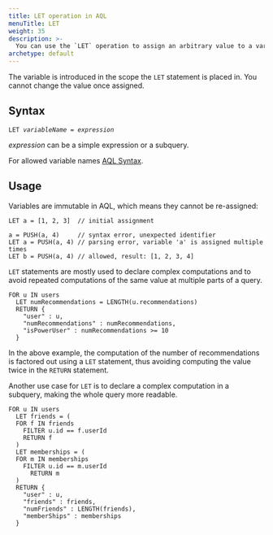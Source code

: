 ```yaml
---
title: LET operation in AQL
menuTitle: LET
weight: 35
description: >-
  You can use the `LET` operation to assign an arbitrary value to a variable
archetype: default
---
```

The variable is introduced in the scope the `LET` statement is placed in.
You cannot change the value once assigned.

## Syntax

<pre><code>LET <em>variableName</em> = <em>expression</em></code></pre>

*expression* can be a simple expression or a subquery.

For allowed variable names [AQL Syntax](../fundamentals/syntax.md#names).

## Usage

Variables are immutable in AQL, which means they cannot be re-assigned:

```aql
LET a = [1, 2, 3]  // initial assignment

a = PUSH(a, 4)     // syntax error, unexpected identifier
LET a = PUSH(a, 4) // parsing error, variable 'a' is assigned multiple times
LET b = PUSH(a, 4) // allowed, result: [1, 2, 3, 4]
```

`LET` statements are mostly used to declare complex computations and to avoid
repeated computations of the same value at multiple parts of a query.

```aql
FOR u IN users
  LET numRecommendations = LENGTH(u.recommendations)
  RETURN {
    "user" : u,
    "numRecommendations" : numRecommendations,
    "isPowerUser" : numRecommendations >= 10
  }
```

In the above example, the computation of the number of recommendations is
factored out using a `LET` statement, thus avoiding computing the value twice in
the `RETURN` statement.

Another use case for `LET` is to declare a complex computation in a subquery,
making the whole query more readable.

```aql
FOR u IN users
  LET friends = (
  FOR f IN friends 
    FILTER u.id == f.userId
    RETURN f
  )
  LET memberships = (
  FOR m IN memberships
    FILTER u.id == m.userId
      RETURN m
  )
  RETURN { 
    "user" : u, 
    "friends" : friends, 
    "numFriends" : LENGTH(friends), 
    "memberShips" : memberships 
  }
```

